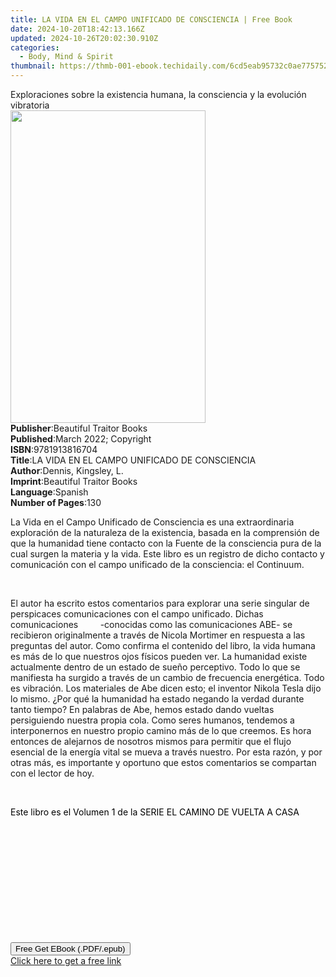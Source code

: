 ```yaml
---
title: LA VIDA EN EL CAMPO UNIFICADO DE CONSCIENCIA | Free Book
date: 2024-10-20T18:42:13.166Z
updated: 2024-10-26T20:02:30.910Z
categories:
  - Body, Mind & Spirit
thumbnail: https://thmb-001-ebook.techidaily.com/6cd5eab95732c0ae7757520b3c9775a42cd04a182dc376492b18482399d11d8b.jpg
---
```

<main id="book-container">
  <div class="flex flex-col">
    <div class="book-brief flex-1 py-6 px-4 sm:p-6 md:py-10 md:px-8">
      <!-- brief-->
      <div class="book-brief-main">
        Exploraciones sobre la existencia humana, la consciencia y la evolución
        vibratoria
      </div>
    </div>
    <div
      class="book-meta-info flex-1 grid gap-4 col-start-1 col-end-3 row-start-1 sm:mb-6 sm:grid-cols-4 lg:gap-6 lg:col-start-2 lg:row-end-6 lg:row-span-6 lg:mb-0"
    >
      <div
        class="book-meta-info-left place-content-center mt-4 p-4 text-sm leading-6 col-start-2 col-span-2 dark:text-slate-400"
      >
        <img
          class="w-full h-500 object-cover rounded-lg sm:h-255 sm:col-span-2 lg:col-span-full"
          src="https://img-001-ebook.techidaily.com/58f3a8dff26d9417154530c3923bf88f538445851ef12b1075c6814d1f0d7e8c.jpg"
          alt=""
          width="312"
          height="500"
        />
      </div>
      <div
        class="book-meta-info-right mt-2 col-start-1 row-start-2 col-span-3 self-center"
      >
        <!-- meta data  -->
        <div class="flex flex-col px-4 md:px-8">
          <div class="flex-1">
            <strong>Publisher</strong>:<span class="px-2"
              >Beautiful Traitor Books</span
            >
          </div>
          <div class="flex-1">
            <strong>Published</strong>:<span class="px-2"
              >March 2022; Copyright</span
            >
          </div>
          <div class="flex-1">
            <strong>ISBN</strong>:<span class="px-2">9781913816704</span>
          </div>
          <div class="flex-1">
            <strong>Title</strong>:<span class="px-2"
              >LA VIDA EN EL CAMPO UNIFICADO DE CONSCIENCIA</span
            >
          </div>
          <div class="flex-1">
            <strong>Author</strong>:<span class="px-2"
              >Dennis, Kingsley, L.</span
            >
          </div>
          <div class="flex-1">
            <strong>Imprint</strong>:<span class="px-2"
              >Beautiful Traitor Books</span
            >
          </div>
          <div class="flex-1">
            <strong>Language</strong>:<span class="px-2">Spanish</span>
          </div>
          <div class="flex-1">
            <strong>Number of Pages</strong>:<span class="px-2">130</span>
          </div>
        </div>
      </div>
    </div>
    <div class="book-description flex-1 py-6 px-4 sm:p-6 md:py-10 md:px-8">
      <div class="book-description-main">
        <div accordion-content="" id="description">
          <p class="ql-align-justify">
            La Vida en el Campo Unificado de Consciencia es una extraordinaria
            exploración de la naturaleza de la existencia, basada en la
            comprensión de que la humanidad tiene contacto con la Fuente de la
            consciencia pura de la cual surgen la materia y la vida. Este libro
            es un registro de dicho contacto y comunicación con el campo
            unificado de la consciencia: el Continuum.
          </p>
          <p class="ql-align-justify">&nbsp;</p>
          <p class="ql-align-justify">
            El autor ha escrito estos comentarios para explorar una serie
            singular de perspicaces comunicaciones con el campo unificado.
            Dichas
            comunicaciones&nbsp;&nbsp;&nbsp;&nbsp;&nbsp;&nbsp;&nbsp;&nbsp;&nbsp;-conocidas
            como las comunicaciones ABE- se recibieron originalmente a través de
            Nicola Mortimer en respuesta a las preguntas del autor. Como
            confirma el contenido del libro, la vida humana es más de lo que
            nuestros ojos físicos pueden ver. La humanidad existe actualmente
            dentro de un estado de sueño perceptivo. Todo lo que se manifiesta
            ha surgido a través de un cambio de frecuencia energética. Todo es
            vibración. Los materiales de Abe dicen esto; el inventor Nikola
            Tesla dijo lo mismo. ¿Por qué la humanidad ha estado negando la
            verdad durante tanto tiempo? En palabras de Abe, hemos estado dando
            vueltas persiguiendo nuestra propia cola. Como seres humanos,
            tendemos a interponernos en nuestro propio camino más de lo que
            creemos. Es hora entonces de alejarnos de nosotros mismos para
            permitir que el flujo esencial de la energía vital se mueva a través
            nuestro. Por esta razón, y por otras más, es importante y oportuno
            que estos comentarios se compartan con el lector de hoy.
          </p>
          <p class="ql-align-justify">&nbsp;</p>
          <p class="ql-align-center">
            <span style="color: rgb(0, 0, 0)"
              >Este libro es el Volumen 1 de la SERIE EL CAMINO DE VUELTA A CASA
            </span>
          </p>
          <p class="ql-align-justify">&nbsp;</p>
          <p class="ql-align-justify">&nbsp;</p>
          <p class="ql-align-justify">&nbsp;</p>
          <p class="ql-align-justify"><br /></p>
          <p class="ql-align-justify">&nbsp;</p>
          <p><br /></p>
        </div>
        <div class="accordion-fader"></div>
      </div>
    </div>
    <div class="book-excerpts flex-1 py-6 px-4 sm:p-6 md:py-10 md:px-8"></div>
    <div
      class="book-about-author flex-1 py-6 px-4 sm:p-6 md:py-10 md:px-8"
    ></div>
    <div class="book-free-get flex-1 py-6 px-4 sm:p-6 md:py-10 md:px-8">
      <button
        id="btn-free-get"
        class="bg-blue-500 hover:bg-blue-700 text-white font-bold py-2 px-4 rounded"
      >
        Free Get EBook (.PDF/.epub)
      </button>
      <div id="countdown-display" class="px-2 text-lg mt-2"></div>
      <a
        id="free-link"
        class="hidden bg-blue-500 hover:bg-blue-700 text-white font-bold py-2 px-4 rounded"
        href="https://www.ebooks.com/en-us/book/210526200/la-vida-en-el-campo-unificado-de-consciencia/dennis-kingsley-l/"
        target="_blank"
        >Click here to get a free link</a
      >
    </div>
    <script>
      let countdownTime = 0;
      let countdownInterval = null;
      document
        .getElementById('btn-free-get')
        .addEventListener('click', startCountdown);
      function startCountdown() {
        countdownTime = new Date().getTime() + 60000 * 3;
        countdownInterval = setInterval(updateCountdown, 1000);
        document.getElementById('btn-free-get').disabled = true;
        document
          .getElementById('btn-free-get')
          .classList.add('bg-gray-500', 'cursor-not-allowed');
      }
      function updateCountdown() {
        let currentTime = new Date().getTime();
        let timeLeft = countdownTime - currentTime;
        let secondsLeft = Math.floor(timeLeft / 1000);
        document.getElementById('countdown-display').innerHTML =
          `Remaining time: ${secondsLeft} seconds.`;
        if (secondsLeft <= 0) {
          clearInterval(countdownInterval);
          document.getElementById('btn-free-get').classList.add('hidden');
          document.getElementById('free-link').classList.remove('hidden');
          document.getElementById('countdown-display').innerHTML = '';
        }
      }
    </script>
  </div>
</main>

<ins class="adsbygoogle"
      style="display:block"
      data-ad-client="ca-pub-7571918770474297"
      data-ad-slot="8358498916"
      data-ad-format="auto"
      data-full-width-responsive="true"></ins>
    